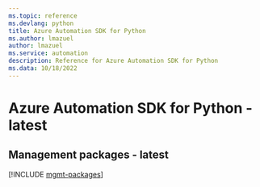 ```yaml
---
ms.topic: reference
ms.devlang: python
title: Azure Automation SDK for Python
ms.author: lmazuel
author: lmazuel
ms.service: automation
description: Reference for Azure Automation SDK for Python
ms.data: 10/18/2022
---
```

# Azure Automation SDK for Python - latest

## Management packages - latest
[!INCLUDE [mgmt-packages](automation-mgmt-index.md)]